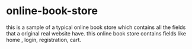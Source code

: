 # online-book-store
this is a sample of a typical online book store which contains all the fields that a original real website have. this online book store contains fields like home , login, registration, cart.
